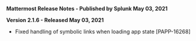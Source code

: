 **Mattermost Release Notes - Published by Splunk May 03, 2021**


**Version 2.1.6 - Released May 03, 2021**

* Fixed handling of symbolic links when loading app state [PAPP-16268]

